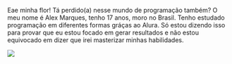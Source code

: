 Eae minha flor!
Tá perdido(a) nesse mundo de programação também?
O meu nome é Alex Marques, tenho 17 anos, moro no Brasil. Tenho estudado programação em diferentes formas gráças ao Alura.
Só estou dizendo isso para provar que eu estou focado em gerar resultados e não estou equivocado em dizer que irei masterizar minhas habilidades.

![](https://i.pinimg.com/originals/15/08/27/150827989dd5e9ac079586cbc6454f1b.gif)
